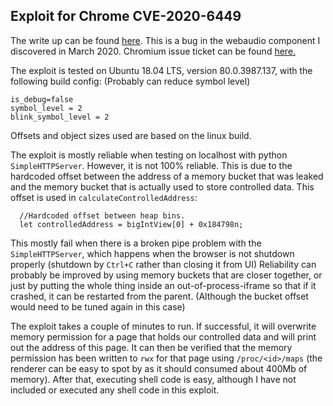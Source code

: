 ## Exploit for Chrome CVE-2020-6449

The write up can be found [here](https://securitylab.github.com/research/CVE-2020-6449-exploit). This is a bug in the webaudio component I discovered in March 2020. Chromium issue ticket can be found [here.](https://bugs.chromium.org/p/chromium/issues/detail?id=1059686)

The exploit is tested on Ubuntu 18.04 LTS, version 80.0.3987.137, with the following build config: (Probably can reduce symbol level)

```
is_debug=false
symbol_level = 2
blink_symbol_level = 2
```

Offsets and object sizes used are based on the linux build.

The exploit is mostly reliable when testing on localhost with python `SimpleHTTPServer`. However, it is not 100% reliable. This is due to the hardcoded offset between the address of a memory bucket that was leaked and the memory bucket that is actually used to store controlled data. This offset is used in `calculateControlledAddress`:

```
  //Hardcoded offset between heap bins.
  let controlledAddress = bigIntView[0] + 0x184798n;
```

This mostly fail when there is a broken pipe problem with the `SimpleHTTPServer`, which happens when the browser is not shutdown properly (shutdown by `Ctrl+C` rather than closing it from UI) Reliability can probably be improved by using memory buckets that are closer together, or just by putting the whole thing inside an out-of-process-iframe so that if it crashed, it can be restarted from the parent. (Although the bucket offset would need to be tuned again in this case)

The exploit takes a couple of minutes to run. If successful, it will overwrite memory permission for a page that holds our controlled data and will print out the address of this page. It can then be verified that the memory permission has been written to `rwx` for that page using `/proc/<id>/maps` (the renderer can be easy to spot by as it should consumed about 400Mb of memory). After that, executing shell code is easy, although I have not included or executed any shell code in this exploit.
